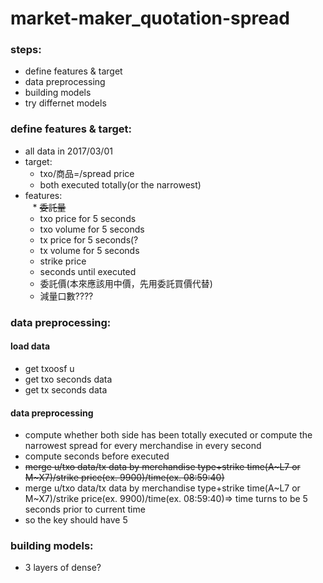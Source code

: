 # market-maker_quotation-spread  
### steps:  
* define features & target
* data preprocessing
* building models
* try differnet models

### define features & target:
* all data in 2017/03/01
* target:  
    * txo/商品=/spread price  
    * both executed totally(or the narrowest)  
* features:  
    * ~~委託量~~  
    * txo price for 5 seconds
    * txo volume for 5 seconds
    * tx price for 5 seconds(?
    * tx volume for 5 seconds
    * strike price
    * seconds until executed
    * 委託價(本來應該用中價，先用委託買價代替)
    * 減量口數????
    
### data preprocessing:
#### load data
* get txoosf u
* get txo seconds data
* get tx seconds data

#### data preprocessing
* compute whether both side has been totally executed or compute the narrowest spread for every merchandise in every second
* compute seconds before executed
* ~~merge u/txo data/tx data by merchandise type+strike time(A~L7 or M~X7)/strike price(ex. 9900)/time(ex. 08:59:40)~~
* merge u/txo data/tx data by merchandise type+strike time(A~L7 or M~X7)/strike price(ex. 9900)/time(ex. 08:59:40)=> time turns to be 5 seconds prior to current time
* so the key should have 5 

### building models:
* 3 layers of dense?
